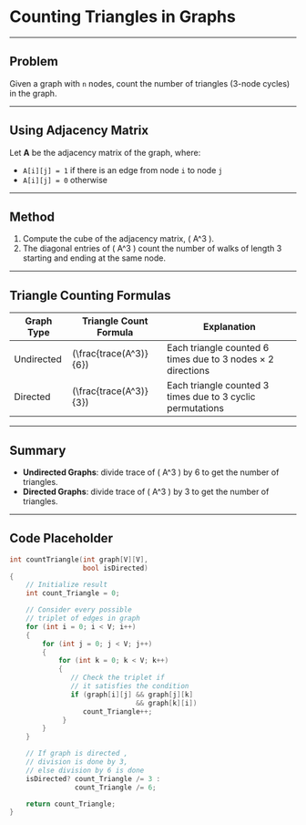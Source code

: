 # Counting Triangles in Graphs

---

## Problem

Given a graph with `n` nodes, count the number of triangles (3-node cycles) in the graph.

---

## Using Adjacency Matrix

Let **A** be the adjacency matrix of the graph, where:

- `A[i][j] = 1` if there is an edge from node `i` to node `j`
- `A[i][j] = 0` otherwise

---

## Method

1. Compute the cube of the adjacency matrix, \( A^3 \).
2. The diagonal entries of \( A^3 \) count the number of walks of length 3 starting and ending at the same node.

---

## Triangle Counting Formulas

| Graph Type   | Triangle Count Formula      | Explanation                               |
|--------------|-----------------------------|-------------------------------------------|
| Undirected   | \(\frac{trace(A^3)}{6}\)    | Each triangle counted 6 times due to 3 nodes × 2 directions |
| Directed     | \(\frac{trace(A^3)}{3}\)    | Each triangle counted 3 times due to 3 cyclic permutations |

---

## Summary

- **Undirected Graphs**: divide trace of \( A^3 \) by 6 to get the number of triangles.
- **Directed Graphs**: divide trace of \( A^3 \) by 3 to get the number of triangles.

---

## Code Placeholder

```cpp
int countTriangle(int graph[V][V], 
                  bool isDirected)
{
    // Initialize result
    int count_Triangle = 0;

    // Consider every possible
    // triplet of edges in graph
    for (int i = 0; i < V; i++)
    {
        for (int j = 0; j < V; j++)
        {
            for (int k = 0; k < V; k++)
            {
               // Check the triplet if
               // it satisfies the condition
               if (graph[i][j] && graph[j][k] 
                               && graph[k][i])
                  count_Triangle++;
             }
        }
    }

    // If graph is directed , 
    // division is done by 3,
    // else division by 6 is done
    isDirected? count_Triangle /= 3 :
                count_Triangle /= 6;

    return count_Triangle;
}

```


